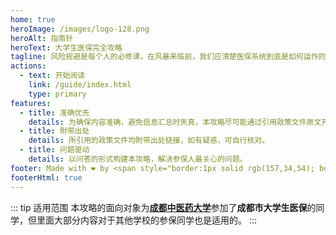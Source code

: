 ```yaml
---
home: true
heroImage: /images/logo-128.png
heroAlt: 指南针
heroText: 大学生医保完全攻略
tagline: 风险规避是每个人的必修课，在风暴来临前，我们应清楚医保系统到底是如何运作的
actions:
  - text: 开始阅读
    link: /guide/index.html
    type: primary
features:
  - title: 准确优先
    details: 为确保内容准确，避免信息汇总时失真，本攻略尽可能通过引用政策文件原文开展叙述。
  - title: 附带出处
    details: 所引用的政策文件均附带出处链接，如有疑惑，可自行核对。
  - title: 问题驱动
    details: 以问答的形式构建本攻略，解决参保人最关心的问题。
footer: Made with ❤️ by <span style="border:1px solid rgb(157,34,54); border-radius:4px; padding-left:3px;padding-right:3px; padding-top:1px; padding-bottom:3px; background-color:rgb(157,34,54); color:white;">Sam Wang</span>
footerHtml: true
---
```


::: tip 适用范围
本攻略的面向对象为[**成都中医药大学**](https://www.cdutcm.edu.cn/)参加了**成都市大学生医保**的同学，但里面大部分内容对于其他学校的参保同学也是适用的。
:::